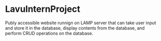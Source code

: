# LavuInternProject

Publy accessible website runnign on LAMP server that can take user input and store it in the database, display contents from the database, and perform CRUD operations on the database.
